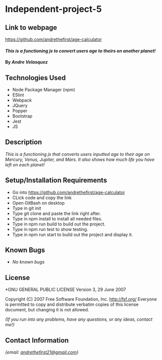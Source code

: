 # Independent-project-5

## Link to webpage ##
https://github.com/andrethefirst/age-calculator

#### _This is a functioning js to convert users age to theirs on another planet!_

#### By _**Andre Velasquez**_

## Technologies Used

* Node Package Manager (npm)
* ESlint
* Webpack
* JQuery
* Popper
* Bootstrap
* Jest
* JS

## Description

_This is a functioning js that converts users inputted age to their age on Mercury, Venus, Jupiter, and Mars. It also shows how much life you have left on each planet!_

## Setup/Installation Requirements

* Go into https://github.com/andrethefirst/age-calculator
* CLick code and copy the link
* Open GitBash on desktop
* Type in git init
* Type git clone and paste the link right after.
* Type in npm install to install all needed files.
* Type in npm run build to build out the project.
* Type in npm run test to show testing.
* Type in npm run start to build out the project and display it.

## Known Bugs

* _No known bugs_

## License

*GNU GENERAL PUBLIC LICENSE
                       Version 3, 29 June 2007

 Copyright (C) 2007 Free Software Foundation, Inc. <http://fsf.org/>
 Everyone is permitted to copy and distribute verbatim copies
 of this license document, but changing it is not allowed.

_{If you run into any problems, have any questions, or any ideas, contact me!}_

## Contact Information

_{email: andrethefirst21@gmail.com}_